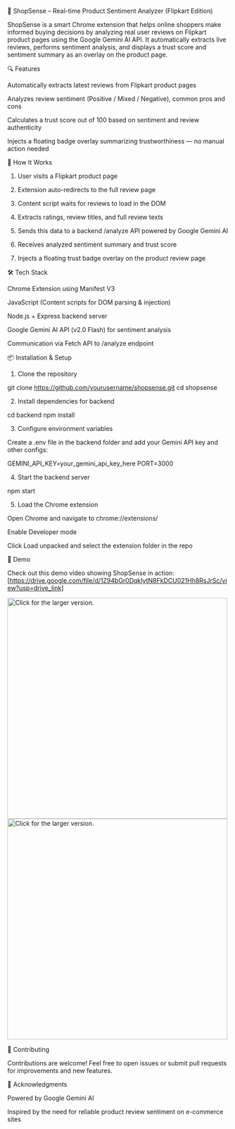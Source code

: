 
🛒 ShopSense – Real-time Product Sentiment Analyzer (Flipkart Edition)

ShopSense is a smart Chrome extension that helps online shoppers make informed buying decisions by analyzing real user reviews on Flipkart product pages using the Google Gemini AI API. It automatically extracts live reviews, performs sentiment analysis, and displays a trust score and sentiment summary as an overlay on the product page.


🔍 Features

Automatically extracts latest reviews from Flipkart product pages

Analyzes review sentiment (Positive / Mixed / Negative), common pros and cons

Calculates a trust score out of 100 based on sentiment and review authenticity

Injects a floating badge overlay summarizing trustworthiness — no manual action needed


🚀 How It Works

1. User visits a Flipkart product page


2. Extension auto-redirects to the full review page


3. Content script waits for reviews to load in the DOM


4. Extracts ratings, review titles, and full review texts


5. Sends this data to a backend /analyze API powered by Google Gemini AI


6. Receives analyzed sentiment summary and trust score


7. Injects a floating trust badge overlay on the product review page



🛠 Tech Stack

Chrome Extension using Manifest V3

JavaScript (Content scripts for DOM parsing & injection)

Node.js + Express backend server

Google Gemini AI API (v2.0 Flash) for sentiment analysis

Communication via Fetch API to /analyze endpoint



📦 Installation & Setup

1. Clone the repository

git clone https://github.com/yourusername/shopsense.git
cd shopsense

2. Install dependencies for backend

cd backend
npm install

3. Configure environment variables

Create a .env file in the backend folder and add your Gemini API key and other configs:

GEMINI_API_KEY=your_gemini_api_key_here
PORT=3000

4. Start the backend server

npm start

5. Load the Chrome extension

Open Chrome and navigate to chrome://extensions/

Enable Developer mode

Click Load unpacked and select the extension folder in the repo


🎥 Demo

Check out this demo video showing ShopSense in action:
[https://drive.google.com/file/d/1Z94bGr0DqkIytN8FkDCU021Hh8RsJrSc/view?usp=drive_link]

<img src="https://drive.google.com/file/d/1OURp0XHC3XwfaVawfrNuPMuWWAjYWUyI/view?usp=drive_link" style="width: 500px; max-width: 100%; height: auto" title="Click for the larger version." />

<img src="https://drive.google.com/file/d/1W9lVGs3X8dh6Hye7xXlZVKtafLOqUZ7G/view?usp=drive_link" style="width: 500px; max-width: 100%; height: auto" title="Click for the larger version." />

🤝 Contributing

Contributions are welcome! Feel free to open issues or submit pull requests for improvements and new features.


🙌 Acknowledgments

Powered by Google Gemini AI

Inspired by the need for reliable product review sentiment on e-commerce sites
    
